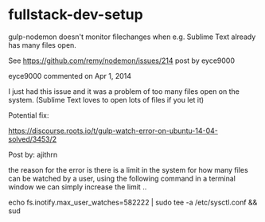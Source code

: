 # fullstack-dev-setup

gulp-nodemon doesn't monitor filechanges when e.g. Sublime Text already has many files open.

See https://github.com/remy/nodemon/issues/214 post by eyce9000

eyce9000 commented on Apr 1, 2014

I just had this issue and it was a problem of too many files open on the system. 
(Sublime Text loves to open lots of files if you let it)

Potential fix:

https://discourse.roots.io/t/gulp-watch-error-on-ubuntu-14-04-solved/3453/2

Post by: ajithrn

the reason for the error is there is a limit in the system for how many files can be watched by a user, using the following command in a terminal window we can simply increase the limit ..

echo fs.inotify.max_user_watches=582222 | sudo tee -a /etc/sysctl.conf && sud
